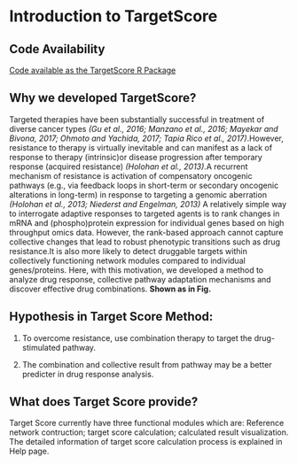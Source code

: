 # Introduction to TargetScore

## Code Availability 
[Code available as the TargetScore R Package](https://github.com/HepingWang/zeptosensPkg)
        
## Why we developed TargetScore?

Targeted therapies have been substantially successful in treatment of diverse cancer types 
_(Gu et al., 2016; Manzano et al., 2016; Mayekar and Bivona, 2017; Ohmoto and Yachida, 2017; Tapia Rico et al., 2017)_.However, resistance to therapy is virtually inevitable and can manifest as a lack of response to therapy (intrinsic)or disease progression after temporary response (acquired resistance) _(Holohan et al., 2013)_.A recurrent mechanism of resistance is activation of compensatory oncogenic pathways (e.g., via feedback loops in short-term or secondary oncogenic alterations in long-term) in response to targeting a genomic aberration _(Holohan et al., 2013; Niederst and Engelman, 2013)_ A relatively simple way to interrogate adaptive responses to targeted agents is to rank changes in mRNA and (phospho)protein expression for individual genes based on high throughput omics data.  However, the rank-based approach cannot capture collective changes that lead to robust phenotypic transitions such as drug resistance.It is also more likely to detect druggable targets within collectively functioning network modules compared to individual genes/proteins. Here, with this motivation, we developed a method to analyze drug response, collective pathway adaptation mechanisms and discover effective drug combinations. **Shown as in Fig.**

## Hypothesis in Target Score Method:

1) To overcome resistance, use combination therapy to target the drug-stimulated pathway.

2) The combination and collective result from pathway may be a better predicter in drug response analysis.

## What does Target Score provide?

Target Score currently have three functional modules which are: Reference network contruction; target score calculation; calculated result visualization. The detailed information of target score calculation process is explained in Help page.